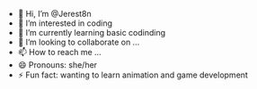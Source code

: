 - 👋 Hi, I’m @Jerest8n
- 👀 I’m interested in coding
- 🌱 I’m currently learning basic codinding
- 💞️ I’m looking to collaborate on ...
- 📫 How to reach me ...
- 😄 Pronouns: she/her
- ⚡ Fun fact: wanting to learn animation and game development

<!---
Jerest8n/Jerest8n is a ✨ special ✨ repository because its `README.md` (this file) appears on your GitHub profile.
You can click the Preview link to take a look at your changes.
--->
